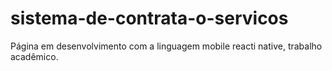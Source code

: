 # sistema-de-contrata-o-servicos

Página em desenvolvimento com a linguagem mobile reacti native, trabalho acadêmico.
